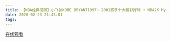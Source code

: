 ```yaml
---
title: 【NBA经典回顾】小飞侠KOBE BRYANT1997~ 2001赛季十大精彩好球 + NBA2K My Team卡片1997~2001赛季总评
date: 2020-02-23 21:43:01
tags:
---
```


<a href="https://weibo.com/tv/v/Ivxt6qvfl?fid=1034:4475164650569740" target="_blank">在线观看</a>

